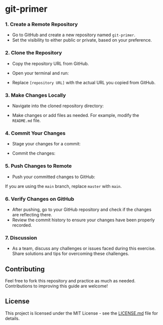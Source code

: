 # git-primer
### 1. Create a Remote Repository
- Go to GitHub and create a new repository named `git-primer`.
- Set the visibility to either public or private, based on your preference.

### 2. Clone the Repository
- Copy the repository URL from GitHub.
- Open your terminal and run:


- Replace `[repository URL]` with the actual URL you copied from GitHub.

### 3. Make Changes Locally
- Navigate into the cloned repository directory:

- Make changes or add files as needed. For example, modify the `README.md` file.

### 4. Commit Your Changes
- Stage your changes for a commit:

- Commit the changes:


### 5. Push Changes to Remote
- Push your committed changes to GitHub:

If you are using the `main` branch, replace `master` with `main`.

### 6. Verify Changes on GitHub
- After pushing, go to your GitHub repository and check if the changes are reflecting there.
- Review the commit history to ensure your changes have been properly recorded.

### 7. Discussion
- As a team, discuss any challenges or issues faced during this exercise. Share solutions and tips for overcoming these challenges.

## Contributing
Feel free to fork this repository and practice as much as needed. Contributions to improving this guide are welcome!

## License
This project is licensed under the MIT License - see the [LICENSE.md](LICENSE) file for details.